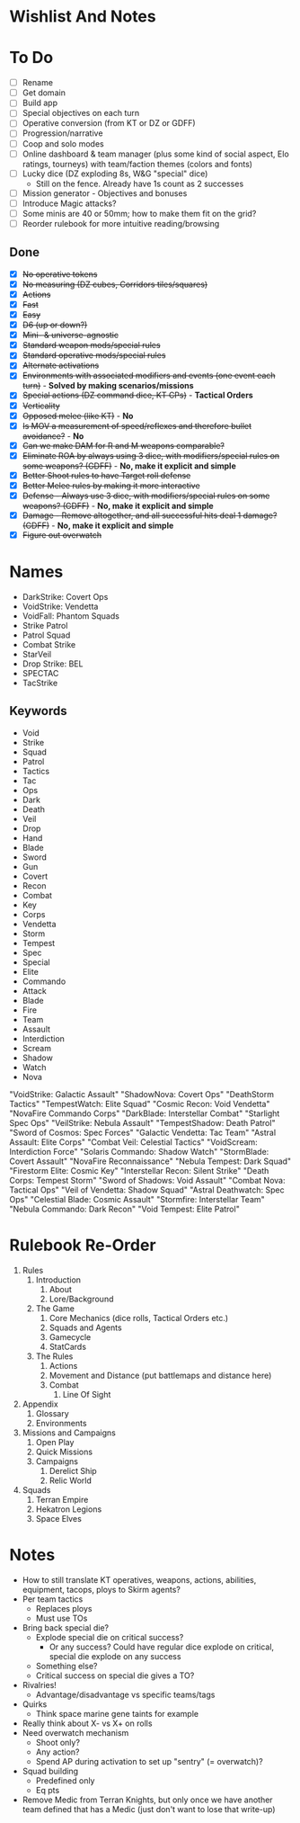 # Wishlist And Notes

# To Do

- [ ] Rename
- [ ] Get domain
- [ ] Build app
- [ ] Special objectives on each turn
- [ ] Operative conversion (from KT or DZ or GDFF)
- [ ] Progression/narrative
- [ ] Coop and solo modes
- [ ] Online dashboard & team manager (plus some kind of social aspect, Elo ratings, tourneys) with team/faction themes (colors and fonts)
- [ ] Lucky dice (DZ exploding 8s, W&G "special" dice)
  - Still on the fence. Already have 1s count as 2 successes
- [ ] Mission generator - Objectives and bonuses
- [ ] Introduce Magic attacks?
- [ ] Some minis are 40 or 50mm; how to make them fit on the grid?
- [ ] Reorder rulebook for more intuitive reading/browsing

## Done

- [x] ~~No operative tokens~~
- [x] ~~No measuring (DZ cubes, Corridors tiles/squares)~~
- [x] ~~Actions~~
- [x] ~~Fast~~
- [x] ~~Easy~~
- [x] ~~D6 (up or down?)~~
- [x] ~~Mini- & universe-agnostic~~
- [x] ~~Standard weapon mods/special rules~~
- [x] ~~Standard operative mods/special rules~~
- [x] ~~Alternate activations~~
- [x] ~~Environments with associated modifiers and events (one event each turn)~~ - **Solved by making scenarios/missions**
- [x] ~~Special actions (DZ command dice, KT CPs)~~ - **Tactical Orders**
- [x] ~~Verticality~~
- [x] ~~Opposed melee (like KT)~~ - **No**
- [x] ~~Is MOV a measurement of speed/reflexes and therefore bullet avoidance?~~ - **No**
- [x] ~~Can we make DAM for R and M weapons comparable?~~
- [x] ~~Eliminate ROA by always using 3 dice, with modifiers/special rules on some weapons? (GDFF)~~ - **No, make it explicit and simple**
- [x] ~~Better Shoot rules to have Target roll defense~~
- [x] ~~Better Melee rules by making it more interactive~~
- [x] ~~Defense - Always use 3 dice, with modifiers/special rules on some weapons? (GDFF)~~ - **No, make it explicit and simple**
- [x] ~~Damage - Remove altogether, and all successful hits deal 1 damage? (GDFF)~~ - **No, make it explicit and simple**
- [x] ~~Figure out overwatch~~

# Names

- DarkStrike: Covert Ops
- VoidStrike: Vendetta
- VoidFall: Phantom Squads
- Strike Patrol
- Patrol Squad
- Combat Strike
- StarVeil
- Drop Strike: BEL
- SPECTAC
- TacStrike

## Keywords

- Void
- Strike
- Squad
- Patrol
- Tactics
- Tac
- Ops
- Dark
- Death
- Veil
- Drop
- Hand
- Blade
- Sword
- Gun
- Covert
- Recon
- Combat
- Key
- Corps
- Vendetta
- Storm
- Tempest
- Spec
- Special
- Elite
- Commando
- Attack
- Blade
- Fire
- Team
- Assault
- Interdiction
- Scream
- Shadow
- Watch
- Nova

"VoidStrike: Galactic Assault"
"ShadowNova: Covert Ops"
"DeathStorm Tactics"
"TempestWatch: Elite Squad"
"Cosmic Recon: Void Vendetta"
"NovaFire Commando Corps"
"DarkBlade: Interstellar Combat"
"Starlight Spec Ops"
"VeilStrike: Nebula Assault"
"TempestShadow: Death Patrol"
"Sword of Cosmos: Spec Forces"
"Galactic Vendetta: Tac Team"
"Astral Assault: Elite Corps"
"Combat Veil: Celestial Tactics"
"VoidScream: Interdiction Force"
"Solaris Commando: Shadow Watch"
"StormBlade: Covert Assault"
"NovaFire Reconnaissance"
"Nebula Tempest: Dark Squad"
"Firestorm Elite: Cosmic Key"
"Interstellar Recon: Silent Strike"
"Death Corps: Tempest Storm"
"Sword of Shadows: Void Assault"
"Combat Nova: Tactical Ops"
"Veil of Vendetta: Shadow Squad"
"Astral Deathwatch: Spec Ops"
"Celestial Blade: Cosmic Assault"
"Stormfire: Interstellar Team"
"Nebula Commando: Dark Recon"
"Void Tempest: Elite Patrol"

# Rulebook Re-Order

1. Rules
   1. Introduction
      1. About
      1. Lore/Background
   1. The Game
      1. Core Mechanics (dice rolls, Tactical Orders etc.)
      1. Squads and Agents
      1. Gamecycle
      1. StatCards
   1. The Rules
      1. Actions
      1. Movement and Distance (put battlemaps and distance here)
      1. Combat
         1. Line Of Sight
1. Appendix
   1. Glossary
   1. Environments
1. Missions and Campaigns
   1. Open Play
   1. Quick Missions
   1. Campaigns
      1. Derelict Ship
      1. Relic World
1. Squads
   1. Terran Empire
   1. Hekatron  Legions
   1. Space Elves

# Notes

- How to still translate KT operatives, weapons, actions, abilities, equipment, tacops, ploys to Skirm agents?
- Per team tactics
  - Replaces ploys
  - Must use TOs
- Bring back special die?
  - Explode special die on critical success?
    - Or any success? Could have regular dice explode on critical, special die explode on any success
  - Something else?
  - Critical success on special die gives a TO?
- Rivalries!
  - Advantage/disadvantage vs specific teams/tags
- Quirks
  - Think space marine gene taints for example
- Really think about X- vs X+ on rolls
- Need overwatch mechanism
  - Shoot only?
  - Any action?
  - Spend AP during activation to set up "sentry" (= overwatch)?
- Squad building
  - Predefined only
  - Eq pts
- Remove Medic from Terran Knights, but only once we have another team defined that has a Medic (just don't want to lose that write-up)